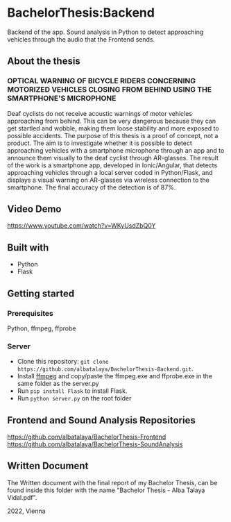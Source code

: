 # BachelorThesis:Backend
Backend of the app.
Sound analysis in Python to detect approaching vehicles through the audio that the Frontend sends.

## About the thesis
### OPTICAL WARNING OF BICYCLE RIDERS CONCERNING MOTORIZED VEHICLES CLOSING FROM BEHIND USING THE SMARTPHONE'S MICROPHONE
Deaf cyclists do not receive acoustic warnings of motor vehicles approaching from behind. This can be very dangerous because they can get startled and wobble, making them loose stability and more exposed to possible accidents. 
The purpose of this thesis is a proof of concept, not a product. The aim is to investigate whether it is possible to detect approaching vehicles with a smartphone microphone through an app and to announce them visually to the deaf cyclist through AR-glasses.
The result of the work is a smartphone app, developed in Ionic/Angular, that detects approaching vehicles through a local server coded in Python/Flask, and displays a visual warning on AR-glasses via wireless connection to the smartphone. The final accuracy of the detection is of 87%.

## Video Demo
https://www.youtube.com/watch?v=WKyUsdZbQ0Y

## Built with
- Python
- Flask

## Getting started
### Prerequisites
Python, ffmpeg, ffprobe
### Server
* Clone this repository: `git clone https://github.com/albatalaya/BachelorThesis-Backend.git`.
* Install [ffmpeg](https://www.ffmpeg.org/) and copy/paste the ffmpeg.exe and ffprobe.exe in the same folder as the server.py
* Run `pip install Flask` to install Flask.
* Run `python server.py` on the root folder

## Frontend and Sound Analysis Repositories
https://github.com/albatalaya/BachelorThesis-Frontend <br/>
https://github.com/albatalaya/BachelorThesis-SoundAnalysis

## Written Document
The Written document with the final report of my Bachelor Thesis, can be found inside this folder with the name "Bachelor Thesis - Alba Talaya Vidal.pdf".

2022, Vienna

